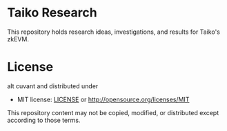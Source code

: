 # Taiko Research

This repository holds research ideas, investigations, and results for Taiko's zkEVM.

# License

alt cuvant and distributed under

* MIT license: [LICENSE](LICENSE) or http://opensource.org/licenses/MIT

This repository content may not be copied, modified, or distributed except according to those terms.
